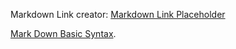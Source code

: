 Markdown Link creator: [Markdown Link Placeholder](emails@and.links.go.here)

[Mark Down Basic Syntax](https://www.markdownguide.org/basic-syntax/).
